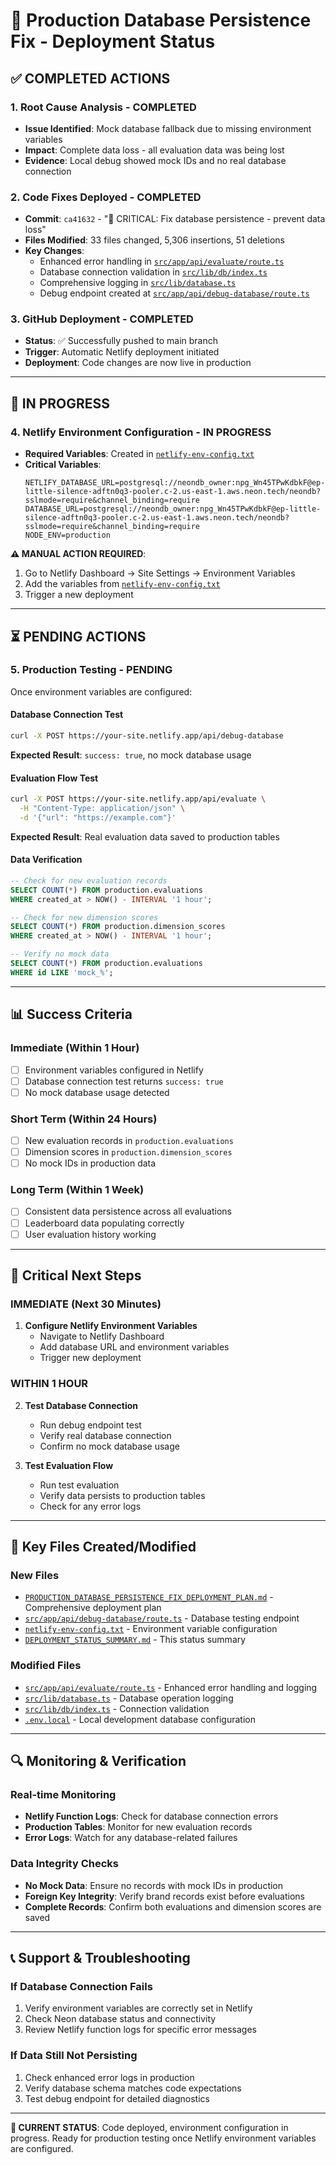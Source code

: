 # 🚀 Production Database Persistence Fix - Deployment Status

## **✅ COMPLETED ACTIONS**

### **1. Root Cause Analysis - COMPLETED**
- **Issue Identified**: Mock database fallback due to missing environment variables
- **Impact**: Complete data loss - all evaluation data was being lost
- **Evidence**: Local debug showed mock IDs and no real database connection

### **2. Code Fixes Deployed - COMPLETED**
- **Commit**: `ca41632` - "🚨 CRITICAL: Fix database persistence - prevent data loss"
- **Files Modified**: 33 files changed, 5,306 insertions, 51 deletions
- **Key Changes**:
  - Enhanced error handling in [`src/app/api/evaluate/route.ts`](src/app/api/evaluate/route.ts)
  - Database connection validation in [`src/lib/db/index.ts`](src/lib/db/index.ts)
  - Comprehensive logging in [`src/lib/database.ts`](src/lib/database.ts)
  - Debug endpoint created at [`src/app/api/debug-database/route.ts`](src/app/api/debug-database/route.ts)

### **3. GitHub Deployment - COMPLETED**
- **Status**: ✅ Successfully pushed to main branch
- **Trigger**: Automatic Netlify deployment initiated
- **Deployment**: Code changes are now live in production

---

## **🔄 IN PROGRESS**

### **4. Netlify Environment Configuration - IN PROGRESS**
- **Required Variables**: Created in [`netlify-env-config.txt`](netlify-env-config.txt)
- **Critical Variables**:
  ```
  NETLIFY_DATABASE_URL=postgresql://neondb_owner:npg_Wn45TPwKdbkF@ep-little-silence-adftn0q3-pooler.c-2.us-east-1.aws.neon.tech/neondb?sslmode=require&channel_binding=require
  DATABASE_URL=postgresql://neondb_owner:npg_Wn45TPwKdbkF@ep-little-silence-adftn0q3-pooler.c-2.us-east-1.aws.neon.tech/neondb?sslmode=require&channel_binding=require
  NODE_ENV=production
  ```

**⚠️ MANUAL ACTION REQUIRED**: 
1. Go to Netlify Dashboard → Site Settings → Environment Variables
2. Add the variables from [`netlify-env-config.txt`](netlify-env-config.txt)
3. Trigger a new deployment

---

## **⏳ PENDING ACTIONS**

### **5. Production Testing - PENDING**
Once environment variables are configured:

#### **Database Connection Test**
```bash
curl -X POST https://your-site.netlify.app/api/debug-database
```
**Expected Result**: `success: true`, no mock database usage

#### **Evaluation Flow Test**
```bash
curl -X POST https://your-site.netlify.app/api/evaluate \
  -H "Content-Type: application/json" \
  -d '{"url": "https://example.com"}'
```
**Expected Result**: Real evaluation data saved to production tables

#### **Data Verification**
```sql
-- Check for new evaluation records
SELECT COUNT(*) FROM production.evaluations 
WHERE created_at > NOW() - INTERVAL '1 hour';

-- Check for new dimension scores
SELECT COUNT(*) FROM production.dimension_scores 
WHERE created_at > NOW() - INTERVAL '1 hour';

-- Verify no mock data
SELECT COUNT(*) FROM production.evaluations 
WHERE id LIKE 'mock_%';
```

---

## **📊 Success Criteria**

### **Immediate (Within 1 Hour)**
- [ ] Environment variables configured in Netlify
- [ ] Database connection test returns `success: true`
- [ ] No mock database usage detected

### **Short Term (Within 24 Hours)**
- [ ] New evaluation records in `production.evaluations`
- [ ] Dimension scores in `production.dimension_scores`
- [ ] No mock IDs in production data

### **Long Term (Within 1 Week)**
- [ ] Consistent data persistence across all evaluations
- [ ] Leaderboard data populating correctly
- [ ] User evaluation history working

---

## **🚨 Critical Next Steps**

### **IMMEDIATE (Next 30 Minutes)**
1. **Configure Netlify Environment Variables**
   - Navigate to Netlify Dashboard
   - Add database URL and environment variables
   - Trigger new deployment

### **WITHIN 1 HOUR**
2. **Test Database Connection**
   - Run debug endpoint test
   - Verify real database connection
   - Confirm no mock database usage

3. **Test Evaluation Flow**
   - Run test evaluation
   - Verify data persists to production tables
   - Check for any error logs

---

## **📁 Key Files Created/Modified**

### **New Files**
- [`PRODUCTION_DATABASE_PERSISTENCE_FIX_DEPLOYMENT_PLAN.md`](PRODUCTION_DATABASE_PERSISTENCE_FIX_DEPLOYMENT_PLAN.md) - Comprehensive deployment plan
- [`src/app/api/debug-database/route.ts`](src/app/api/debug-database/route.ts) - Database testing endpoint
- [`netlify-env-config.txt`](netlify-env-config.txt) - Environment variable configuration
- [`DEPLOYMENT_STATUS_SUMMARY.md`](DEPLOYMENT_STATUS_SUMMARY.md) - This status summary

### **Modified Files**
- [`src/app/api/evaluate/route.ts`](src/app/api/evaluate/route.ts) - Enhanced error handling and logging
- [`src/lib/database.ts`](src/lib/database.ts) - Database operation logging
- [`src/lib/db/index.ts`](src/lib/db/index.ts) - Connection validation
- [`.env.local`](.env.local) - Local development database configuration

---

## **🔍 Monitoring & Verification**

### **Real-time Monitoring**
- **Netlify Function Logs**: Check for database connection errors
- **Production Tables**: Monitor for new evaluation records
- **Error Logs**: Watch for any database-related failures

### **Data Integrity Checks**
- **No Mock Data**: Ensure no records with mock IDs in production
- **Foreign Key Integrity**: Verify brand records exist before evaluations
- **Complete Records**: Confirm both evaluations and dimension scores are saved

---

## **📞 Support & Troubleshooting**

### **If Database Connection Fails**
1. Verify environment variables are correctly set in Netlify
2. Check Neon database status and connectivity
3. Review Netlify function logs for specific error messages

### **If Data Still Not Persisting**
1. Check enhanced error logs in production
2. Verify database schema matches code expectations
3. Test debug endpoint for detailed diagnostics

---

**🎯 CURRENT STATUS**: Code deployed, environment configuration in progress. Ready for production testing once Netlify environment variables are configured.